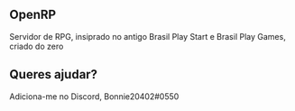 ## OpenRP

Servidor de RPG, insiprado no antigo Brasil Play Start e Brasil Play Games, criado do zero


## Queres  ajudar?

Adiciona-me no Discord, Bonnie20402#0550
